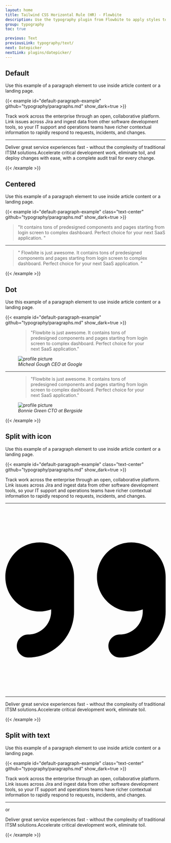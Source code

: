 ```yaml
---
layout: home
title: Tailwind CSS Horizontal Rule (HR) - Flowbite
description: Use the typography plugin from Flowbite to apply styles to all inline elements like headings, paragraphs, lists, and images using a single format class
group: typography
toc: true

previous: Text
previousLink: typography/text/
next: Datepicker
nextLink: plugins/datepicker/
---
```


## Default

Use this example of a paragraph element to use inside article content or a landing page.

{{< example id="default-paragraph-example" github="typography/paragraphs.md" show_dark=true >}}
<p class="text-gray-500 md:text-lg dark:text-gray-400">Track work across the enterprise through an open, collaborative platform. Link issues across Jira and ingest data from other software development tools, so your IT support and operations teams have richer contextual information to rapidly respond to requests, incidents, and changes.</p>
<hr class="my-8 h-px bg-gray-200 border-0 dark:bg-gray-700">
<p class="text-gray-500 md:text-lg dark:text-gray-400">Deliver great service experiences fast - without the complexity of traditional ITSM solutions.Accelerate critical development work, eliminate toil, and deploy changes with ease, with a complete audit trail for every change.</p>
{{< /example >}}

## Centered

Use this example of a paragraph element to use inside article content or a landing page.

{{< example id="default-paragraph-example" class="text-center" github="typography/paragraphs.md" show_dark=true >}}
<blockquote>
    <p class="text-xl italic font-semibold text-gray-900 dark:text-white">"It contains tons of predesigned components and pages starting from login screen to complex dashboard. Perfect choice for your next SaaS application. "</p>
</blockquote>
<hr class="my-4 mx-auto w-48 h-1 bg-gray-100 rounded border-0 md:my-10 dark:bg-gray-700">
<blockquote>
    <p class="text-xl italic font-semibold text-gray-900 dark:text-white">" Flowbite is just awesome. It contains tons of predesigned components and pages starting from login screen to complex dashboard. Perfect choice for your next SaaS application. "</p>
</blockquote>
{{< /example >}}

## Dot

Use this example of a paragraph element to use inside article content or a landing page.

{{< example id="default-paragraph-example" github="typography/paragraphs.md" show_dark=true >}}
<figure class="mx-auto max-w-screen-md text-center">
    <blockquote>
        <p class="text-2xl italic font-medium text-gray-900 dark:text-white">"Flowbite is just awesome. It contains tons of predesigned components and pages starting from login screen to complex dashboard. Perfect choice for your next SaaS application."</p>
    </blockquote>
    <figcaption class="flex justify-center items-center mt-6 space-x-3">
        <img class="w-6 h-6 rounded-full" src="https://flowbite.s3.amazonaws.com/blocks/marketing-ui/avatars/michael-gouch.png" alt="profile picture">
        <div class="flex items-center divide-x-2 divide-gray-500 dark:divide-gray-700">
            <cite class="pr-3 font-medium text-gray-900 dark:text-white">Micheal Gough</cite>
            <cite class="pl-3 text-sm font-light text-gray-500 dark:text-gray-400">CEO at Google</cite>
        </div>
    </figcaption>
</figure>
<hr class="my-8 mx-auto w-8 h-8 bg-gray-200 rounded border-0 md:my-12 dark:bg-gray-700">
<figure class="mx-auto max-w-screen-md text-center">
    <blockquote>
        <p class="text-2xl italic font-medium text-gray-900 dark:text-white">"Flowbite is just awesome. It contains tons of predesigned components and pages starting from login screen to complex dashboard. Perfect choice for your next SaaS application."</p>
    </blockquote>
    <figcaption class="flex justify-center items-center mt-6 space-x-3">
        <img class="w-6 h-6 rounded-full" src="https://flowbite.s3.amazonaws.com/blocks/marketing-ui/avatars/bonnie-green.png" alt="profile picture">
        <div class="flex items-center divide-x-2 divide-gray-500 dark:divide-gray-700">
            <cite class="pr-3 font-medium text-gray-900 dark:text-white">Bonnie Green</cite>
            <cite class="pl-3 text-sm font-light text-gray-500 dark:text-gray-400">CTO at Bergside</cite>
        </div>
    </figcaption>
</figure>
{{< /example >}}

## Split with icon

Use this example of a paragraph element to use inside article content or a landing page.

{{< example id="default-paragraph-example" class="text-center" github="typography/paragraphs.md" show_dark=true >}}
<p class="text-gray-500 md:text-lg dark:text-gray-400">Track work across the enterprise through an open, collaborative platform. Link issues across Jira and ingest data from other software development tools, so your IT support and operations teams have richer contextual information to rapidly respond to requests, incidents, and changes.</p>
<div class="inline-flex justify-center items-center py-6 w-full">
    <hr class="w-32 h-1 bg-gray-200 rounded border-0 dark:bg-gray-700">
    <svg class="mx-4 w-5 h-5 text-gray-900 dark:text-white" xmlns="http://www.w3.org/2000/svg" viewBox="0 0 448 512"><path d="M96 96C42.98 96 0 138.1 0 192s42.98 96 96 96c11.28 0 21.95-2.305 32-5.879V288c0 35.3-28.7 64-64 64c-17.67 0-32 14.33-32 32s14.33 32 32 32c70.58 0 128-57.42 128-128V192C192 138.1 149 96 96 96zM448 192c0-53.02-42.98-96-96-96s-96 42.98-96 96s42.98 96 96 96c11.28 0 21.95-2.305 32-5.879V288c0 35.3-28.7 64-64 64c-17.67 0-32 14.33-32 32s14.33 32 32 32c70.58 0 128-57.42 128-128V192z"/></svg>
    <hr class="w-32 h-1 bg-gray-200 rounded border-0 dark:bg-gray-700">
</div>
<p class="text-gray-500 md:text-lg dark:text-gray-400">Deliver great service experiences fast - without the complexity of traditional ITSM solutions.Accelerate critical development work, eliminate toil.</p>
{{< /example >}}

## Split with text

Use this example of a paragraph element to use inside article content or a landing page.

{{< example id="default-paragraph-example" class="text-center" github="typography/paragraphs.md" show_dark=true >}}
<p class="text-gray-500 md:text-lg dark:text-gray-400">Track work across the enterprise through an open, collaborative platform. Link issues across Jira and ingest data from other software development tools, so your IT support and operations teams have richer contextual information to rapidly respond to requests, incidents, and changes.</p>
<div class="inline-flex justify-center items-center w-full">
    <hr class="my-8 w-64 h-px bg-gray-200 border-0 dark:bg-gray-700">
    <span class="absolute left-1/2 py-3 px-3 font-medium text-gray-900 bg-white -translate-x-1/2 dark:text-white">or</span>
</div>
<p class="text-gray-500 md:text-lg dark:text-gray-400">Deliver great service experiences fast - without the complexity of traditional ITSM solutions.Accelerate critical development work, eliminate toil.</p>
{{< /example >}}